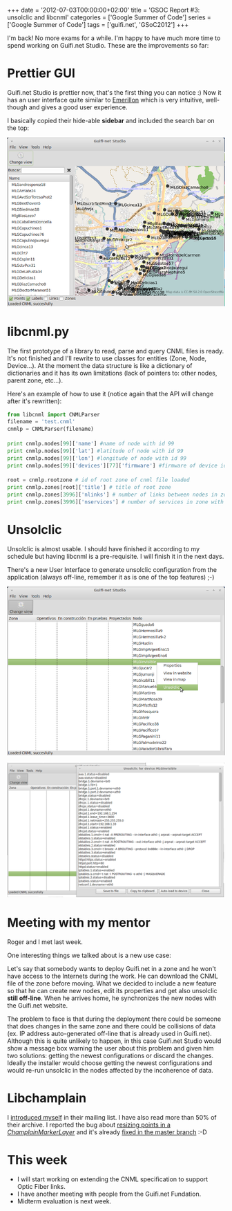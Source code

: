 +++
date = '2012-07-03T00:00:00+02:00'
title = 'GSOC Report #3: unsolclic and libcnml'
categories = ['Google Summer of Code']
series = ['Google Summer of Code']
tags = ['guifi.net', 'GSoC2012']
+++

I'm back! No more exams for a while. I'm happy to have much more time to spend working on Guifi.net Studio. These are the improvements so far:

# Prettier GUI

Guifi.net Studio is prettier now, that's the first thing you can notice :) Now it has an user interface quite similar to [Emerillon](http://projects.gnome.org/emerillon/) which is very intuitive, well-though and gives a good user experience.

I basically copied their hide-able **sidebar** and included the search bar on the top:

[![](/img/guifinetstudio5.png)](/img/guifinetstudio5.png)

# libcnml.py

The first prototype of a library to read, parse and query CNML files is ready. It's not finished and I'll rewrite to use classes for entities (Zone, Node, Device...). At the moment the data structure is like a dictionary of dictionaries and it has its own limitations (lack of pointers to: other nodes, parent zone, etc...).

Here's an example of how to use it (notice again that the API will change after it's rewritten):

```python
from libcnml import CNMLParser
filename = 'test.cnml'
cnmlp = CNMLParser(filename)

print cnmlp.nodes[99]['name'] #name of node with id 99
print cnmlp.nodes[99]['lat'] #latitude of node with id 99
print cnmlp.nodes[99]['lon'] #longitude of node with id 99
print cnmlp.nodes[99]['devices'][77]['firmware'] #firmware of device id 77 that belongs to node 99

root = cnmlp.rootzone # id of root zone of cnml file loaded
print cnmlp.zones[root]['title'] # title of root zone
print cnmlp.zones[3996]['nlinks'] # number of links between nodes in zone with id 3996
print cnmlp.zones[3996]['nservices'] # number of services in zone with id 3996
```

# Unsolclic

Unsolclic is almost usable. I should have finished it according to my schedule but having libcnml is a pre-requisite. I will finish it in the next days.

There's a new User Interface to generate unsolclic configuration from the application (always off-line, remember it as is one of the top features) ;-)

[![](/img/guifinetstudio3.png)](/img/guifinetstudio3.png)

[![](/img/guifinetstudio4.png)](/img/guifinetstudio4.png)

# Meeting with my mentor

Roger and I met last week.

One interesting things we talked about is a new use case:

Let's say that somebody wants to deploy Guifi.net in a zone and he won't have access to the Internets during the work. He can download the CNML file of the zone before moving. What we decided to include a new feature so that he can create new nodes, edit its properties and get also unsolclic **still off-line**. When he arrives home, he synchronizes the new nodes with the Guifi.net website.

The problem to face is that during the deployment there could be someone that does changes in the same zone and there could be collisions of data (ex. IP address auto-generated off-line that is already used in Guifi.net). Although this is quite unlikely to happen, in this case Guifi.net Studio would show a message box warning the user about this problem and given him two solutions: getting the newest configurations or discard the changes. Ideally the installer would choose getting the newest configurations and would re-run unsolclic in the nodes affected by the incoherence of data.

# Libchamplain

I [introduced myself](https://mail.gnome.org/archives/libchamplain-list/2012-June/msg00003.html) in their mailing list. I have also read more than 50% of their archive.
I reported the bug about [resizing points in a *ChamplainMarkerLayer*](https://mail.gnome.org/archives/libchamplain-list/2012-June/msg00004.html) and it's already [fixed in the master branch](http://git.gnome.org/browse/libchamplain/commit/?id=8c769a60905b7655ac5087ca0f63f6b6d8a4779e) :-D

# This week

* I will start working on extending the CNML specification to support Optic Fiber links.
* I have another meeting with people from the Guifi.net Fundation.
* Midterm evaluation is next week.
